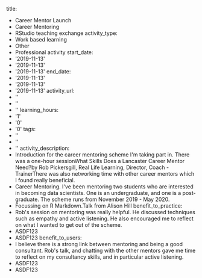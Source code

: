 title:
- Career Mentor Launch
- Career Mentoring
- RStudio teaching exchange
activity_type:
- Work based learning
- Other
- Professional activity
start_date:
- '2019-11-13'
- '2019-11-13'
- '2019-11-13'
end_date:
- '2019-11-13'
- '2019-11-13'
- '2019-11-13'
activity_url:
- ''
- ''
- ''
learning_hours:
- '1'
- '0'
- '0'
tags:
- ''
- ''
- ''
activity_description:
- Introduction for the career mentoring scheme I'm taking part in. There was a one-hour
  sessionWhat Skills Does a Lancaster Career Mentor Need?by Rob Pickersgill, Real
  Life Learning, Director, Coach - TrainerThere was also networking time with other
  career mentors which I found really beneficial.
- Career Mentoring. I've been mentoring two students who are interested in becoming
  data scientists. One is an undergraduate, and one is a post-graduate. The scheme
  runs from November 2019 - May 2020.
- Focussing on R Markdown.Talk from Alison Hill
benefit_to_practice:
- Rob's session on mentoring was really helpful. He discussed techniques such as empathy
  and active listening. He also encouraged me to reflect on what I wanted to get out
  of the scheme.
- ASDF123
- ASDF123
benefit_to_users:
- I believe there is a strong link between mentoring and being a good consultant.
  Rob's talk, and chatting with the other mentors gave me time to reflect on my consultancy
  skills, and in particular active listening.
- ASDF123
- ASDF123
